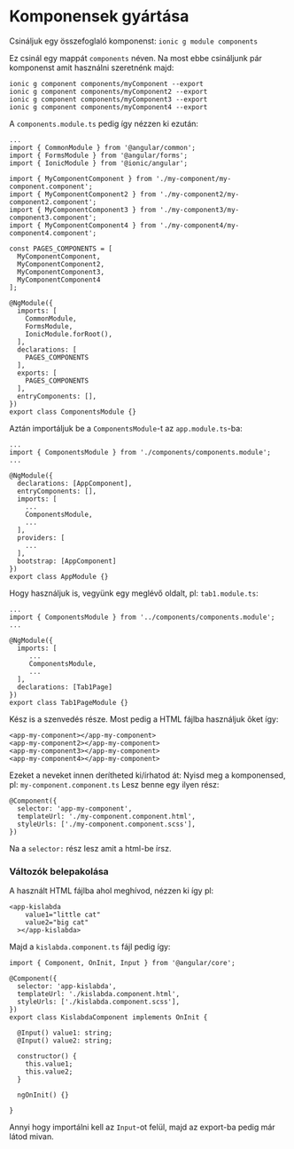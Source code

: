 # Komponensek gyártása

Csináljuk egy összefoglaló komponenst:
`ionic g module components`

Ez csinál egy mappát `components` néven. Na most ebbe csináljunk pár komponenst amit használni szeretnénk majd:
```
ionic g component components/myComponent --export
ionic g component components/myComponent2 --export
ionic g component components/myComponent3 --export
ionic g component components/myComponent4 --export
```
A `components.module.ts` pedig így nézzen ki ezután:
```
...
import { CommonModule } from '@angular/common';
import { FormsModule } from '@angular/forms';
import { IonicModule } from '@ionic/angular';

import { MyComponentComponent } from './my-component/my-component.component';
import { MyComponentComponent2 } from './my-component2/my-component2.component';
import { MyComponentComponent3 } from './my-component3/my-component3.component';
import { MyComponentComponent4 } from './my-component4/my-component4.component';

const PAGES_COMPONENTS = [
  MyComponentComponent,
  MyComponentComponent2,
  MyComponentComponent3,
  MyComponentComponent4
];

@NgModule({
  imports: [
    CommonModule,
    FormsModule,
    IonicModule.forRoot(),
  ],
  declarations: [
    PAGES_COMPONENTS
  ],
  exports: [
    PAGES_COMPONENTS
  ],
  entryComponents: [],
})
export class ComponentsModule {}
```

Aztán importáljuk be a `ComponentsModule`-t az `app.module.ts`-ba:

```
...
import { ComponentsModule } from './components/components.module';
...

@NgModule({
  declarations: [AppComponent],
  entryComponents: [],
  imports: [
    ...
    ComponentsModule,
    ...
  ],
  providers: [
    ...
  ],
  bootstrap: [AppComponent]
})
export class AppModule {}
```
Hogy használjuk is, vegyünk egy meglévő oldalt, pl: `tab1.module.ts`:
```
...
import { ComponentsModule } from '../components/components.module';
...

@NgModule({
  imports: [
     ...
     ComponentsModule,
     ...
  ],
  declarations: [Tab1Page]
})
export class Tab1PageModule {}
```
Kész is a szenvedés része. Most pedig a HTML fájlba használjuk őket így:
```
<app-my-component></app-my-component>
<app-my-component2></app-my-component>
<app-my-component3></app-my-component>
<app-my-component4></app-my-component>
```
Ezeket a neveket innen derítheted ki/írhatod át: Nyisd meg a komponensed, pl: `my-component.component.ts`
Lesz benne egy ilyen rész:
```
@Component({
  selector: 'app-my-component',
  templateUrl: './my-component.component.html',
  styleUrls: ['./my-component.component.scss'],
})
```
Na a `selector:` rész lesz amit a html-be írsz.

### Változók belepakolása
A használt HTML fájlba ahol meghívod, nézzen ki így pl:
```
<app-kislabda
    value1="little cat"
    value2="big cat"
  ></app-kislabda>
```

Majd a `kislabda.component.ts` fájl pedig így:
```
import { Component, OnInit, Input } from '@angular/core';

@Component({
  selector: 'app-kislabda',
  templateUrl: './kislabda.component.html',
  styleUrls: ['./kislabda.component.scss'],
})
export class KislabdaComponent implements OnInit {

  @Input() value1: string;
  @Input() value2: string;

  constructor() {
    this.value1;
    this.value2;
  }

  ngOnInit() {}

}
```
Annyi hogy importálni kell az `Input`-ot felül, majd az export-ba pedig már látod mivan.